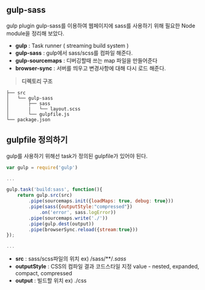 ## gulp-sass
gulp plugin gulp-sass를 이용하여 웹페이지에 sass를 사용하기 위해 필요한 Node module을 정리해 보았다.

- **gulp** : Task runner ( streaming build system )
- **gulp-sass** : gulp에서 sass/scss를 컴파일 해준다.
- **gulp-sourcemaps** : 디버깅할때 쓰는 map 파일을 만들어준다
- **browser-sync** : 서버를 띄우고 변경사항에 대해 다시 로드 해준다.

> **디렉토리 구조**
```
├── src
│   └── gulp-sass
│       ├── sass
│       |   └── layout.scss
│       └── gulpfile.js
└── package.json
```



## gulpfile 정의하기
gulp를 사용하기 위해선 task가 정의된 gulpfile가 있어야 된다.

```javascript
var gulp = require('gulp')

...

gulp.task('build:sass', function(){
    return gulp.src(src)
        .pipe(sourcemaps.init({loadMaps: true, debug: true}))
        .pipe(sass({outputStyle:"compressed"})
            .on('error', sass.logError))
        .pipe(sourcemaps.write('./'))
        .pipe(gulp.dest(output))
        .pipe(browserSync.reload({stream:true}))
});

...
```
- **src** : sass/scss파일의 위치  ex) /sass/**/*.sass*
- **outputStyle** :  CSS의 컴파일 결과 코드스타일 지정
                     value - nested, expanded, compact, compressed
- **output** : 빌드할 위치  ex) ./css
